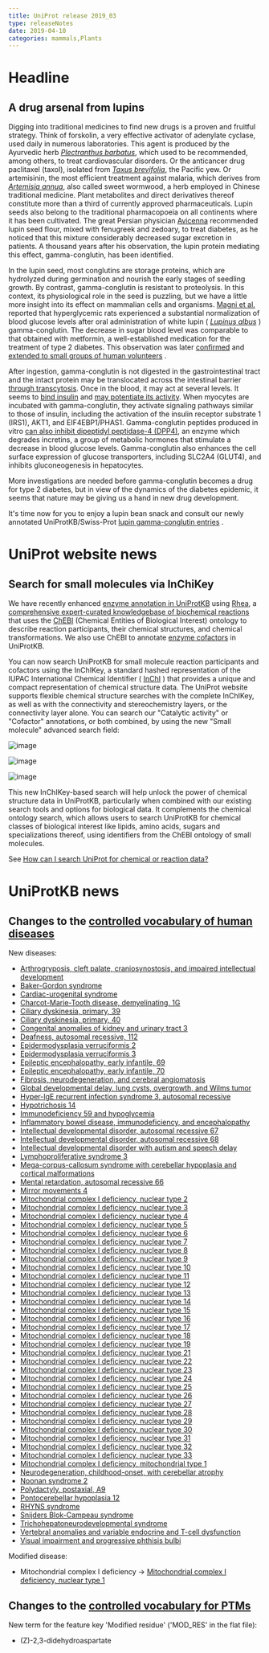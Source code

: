 ```yaml
---
title: UniProt release 2019_03
type: releaseNotes
date: 2019-04-10
categories: mammals,Plants
---
```


# Headline

## A drug arsenal from lupins

Digging into traditional medicines to find new drugs is a proven and fruitful strategy. Think of forskolin, a very effective activator of adenylate cyclase, used daily in numerous laboratories. This agent is produced by the Ayurvedic herb [_Plectranthus barbatus_](https://www.uniprot.org/taxonomy/41228), which used to be recommended, among others, to treat cardiovascular disorders. Or the anticancer drug paclitaxel (taxol), isolated from [_Taxus brevifolia_](https://www.uniprot.org/taxonomy/46220), the Pacific yew. Or artemisinin, the most efficient treatment against malaria, which derives from [_Artemisia annua_](https://www.uniprot.org/taxonomy/35608), also called sweet wormwood, a herb employed in Chinese traditional medicine. Plant metabolites and direct derivatives thereof constitute more than a third of currently approved pharmaceuticals. Lupin seeds also belong to the traditional pharmacopoeia on all continents where it has been cultivated. The great Persian physician [Avicenna](https://en.wikipedia.org/wiki/Avicenna) recommended lupin seed flour, mixed with fenugreek and zedoary, to treat diabetes, as he noticed that this mixture considerably decreased sugar excretion in patients. A thousand years after his observation, the lupin protein mediating this effect, gamma-conglutin, has been identified.

In the lupin seed, most conglutins are storage proteins, which are hydrolyzed during germination and nourish the early stages of seedling growth. By contrast, gamma-conglutin is resistant to proteolysis. In this context, its physiological role in the seed is puzzling, but we have a little more insight into its effect on mammalian cells and organisms. [Magni et al.](https://www.ncbi.nlm.nih.gov/pubmed/15590267) reported that hyperglycemic rats experienced a substantial normalization of blood glucose levels after oral administration of white lupin ( [_Lupinus albus_](https://www.uniprot.org/taxonomy/3870) ) gamma-conglutin. The decrease in sugar blood level was comparable to that obtained with metformin, a well-established medication for the treatment of type 2 diabetes. This observation was later [confirmed](https://www.ncbi.nlm.nih.gov/pubmed/21733318,21605639,21733318) and [extended to small groups of human volunteers](https://www.ncbi.nlm.nih.gov/pubmed/21605639,28443026) .

After ingestion, gamma-conglutin is not digested in the gastrointestinal tract and the intact protein may be translocated across the intestinal barrier [through transcytosis](https://www.sciencedirect.com/science/article/pii/S0308814610013300). Once in the blood, it may act at several levels. It seems to [bind insulin](https://www.ncbi.nlm.nih.gov/pubmed/15590267) and [may potentiate its activity](https://www.ncbi.nlm.nih.gov/pubmed/21733318). When myocytes are incubated with gamma-conglutin, they activate signaling pathways similar to those of insulin, including the activation of the insulin receptor substrate 1 (IRS1), AKT1, and EIF4EBP1/PHAS1. Gamma-conglutin peptides produced in vitro [can also inhibit dipeptidyl peptidase-4 (DPP4)](https://pubag.nal.usda.gov/catalog/6123165), an enzyme which degrades incretins, a group of metabolic hormones that stimulate a decrease in blood glucose levels. Gamma-conglutin also enhances the cell surface expression of glucose transporters, including SLC2A4 (GLUT4), and inhibits gluconeogenesis in hepatocytes.

More investigations are needed before gamma-conglutin becomes a drug for type 2 diabetes, but in view of the dynamics of the diabetes epidemic, it seems that nature may be giving us a hand in new drug development.

It's time now for you to enjoy a lupin bean snack and consult our newly annotated UniProtKB/Swiss-Prot [lupin gamma-conglutin entries](https://www.uniprot.org/uniprotkb?query=accession:Q42369+OR+accession:Q9FSH9) .

# UniProt website news

## Search for small molecules via InChiKey

We have recently enhanced [enzyme annotation in UniProtKB](https://www.uniprot.org/release-notes/2018-12-05-release) using [Rhea](https://www.rhea-db.org/), a [comprehensive expert-curated knowledgebase of biochemical reactions](https://www.ncbi.nlm.nih.gov/pubmed/27789701) that uses the [ChEBI](https://www.ebi.ac.uk/chebi/) (Chemical Entities of Biological Interest) ontology to describe reaction participants, their chemical structures, and chemical transformations. We also use ChEBI to annotate [enzyme cofactors](https://www.uniprot.org/help/cofactor) in UniProtKB.

You can now search UniProtKB for small molecule reaction participants and cofactors using the InChIKey, a standard hashed representation of the IUPAC International Chemical Identifier ( [InChI](https://www.inchi-trust.org/about-the-inchi-standard/) ) that provides a unique and compact representation of chemical structure data. The UniProt website supports flexible chemical structure searches with the complete InChIKey, as well as with the connectivity and stereochemistry layers, or the connectivity layer alone. You can search our "Catalytic activity" or "Cofactor" annotations, or both combined, by using the new "Small molecule" advanced search field:

![image](https://github.com/ebi-uniprot/uniprot-manual/raw/main/images/2019-04-10-release-2.png)

![image](https://github.com/ebi-uniprot/uniprot-manual/raw/main/images/2019-04-10-release-3.png)

![image](https://github.com/ebi-uniprot/uniprot-manual/raw/main/images/2019-04-10-release-4.png)

This new InChIKey-based search will help unlock the power of chemical structure data in UniProtKB, particularly when combined with our existing search tools and options for biological data. It complements the chemical ontology search, which allows users to search UniProtKB for chemical classes of biological interest like lipids, amino acids, sugars and specializations thereof, using identifiers from the ChEBI ontology of small molecules.

See [How can I search UniProt for chemical or reaction data?](https://www.uniprot.org/help/chemical_data_search)

# UniProtKB news

## Changes to the [controlled vocabulary of human diseases](https://ftp.uniprot.org/pub/databases/uniprot/current_release/knowledgebase/complete/docs/humdisease)

New diseases:

- [Arthrogryposis, cleft palate, craniosynostosis, and impaired intellectual development](https://www.uniprot.org/diseases/DI-05453)
- [Baker-Gordon syndrome](https://www.uniprot.org/diseases/DI-05432)
- [Cardiac-urogenital syndrome](https://www.uniprot.org/diseases/DI-05461)
- [Charcot-Marie-Tooth disease, demyelinating, 1G](https://www.uniprot.org/diseases/DI-05460)
- [Ciliary dyskinesia, primary, 39](https://www.uniprot.org/diseases/DI-05437)
- [Ciliary dyskinesia, primary, 40](https://www.uniprot.org/diseases/DI-05451)
- [Congenital anomalies of kidney and urinary tract 3](https://www.uniprot.org/diseases/DI-05447)
- [Deafness, autosomal recessive, 112](https://www.uniprot.org/diseases/DI-05438)
- [Epidermodysplasia verruciformis 2](https://www.uniprot.org/diseases/DI-05436)
- [Epidermodysplasia verruciformis 3](https://www.uniprot.org/diseases/DI-05446)
- [Epileptic encephalopathy, early infantile, 69](https://www.uniprot.org/diseases/DI-05449)
- [Epileptic encephalopathy, early infantile, 70](https://www.uniprot.org/diseases/DI-05450)
- [Fibrosis, neurodegeneration, and cerebral angiomatosis](https://www.uniprot.org/diseases/DI-05458)
- [Global developmental delay, lung cysts, overgrowth, and Wilms tumor](https://www.uniprot.org/diseases/DI-05455)
- [Hyper-IgE recurrent infection syndrome 3, autosomal recessive](https://www.uniprot.org/diseases/DI-05462)
- [Hypotrichosis 14](https://www.uniprot.org/diseases/DI-05448)
- [Immunodeficiency 59 and hypoglycemia](https://www.uniprot.org/diseases/DI-05441)
- [Inflammatory bowel disease, immunodeficiency, and encephalopathy](https://www.uniprot.org/diseases/DI-05431)
- [Intellectual developmental disorder, autosomal recessive 67](https://www.uniprot.org/diseases/DI-05459)
- [Intellectual developmental disorder, autosomal recessive 68](https://www.uniprot.org/diseases/DI-05452)
- [Intellectual developmental disorder with autism and speech delay](https://www.uniprot.org/diseases/DI-05442)
- [Lymphoproliferative syndrome 3](https://www.uniprot.org/diseases/DI-05443)
- [Mega-corpus-callosum syndrome with cerebellar hypoplasia and cortical malformations](https://www.uniprot.org/diseases/DI-05456)
- [Mental retardation, autosomal recessive 66](https://www.uniprot.org/diseases/DI-05434)
- [Mirror movements 4](https://www.uniprot.org/diseases/DI-05444)
- [Mitochondrial complex I deficiency, nuclear type 2](https://www.uniprot.org/diseases/DI-05401)
- [Mitochondrial complex I deficiency, nuclear type 3](https://www.uniprot.org/diseases/DI-05402)
- [Mitochondrial complex I deficiency, nuclear type 4](https://www.uniprot.org/diseases/DI-05403)
- [Mitochondrial complex I deficiency, nuclear type 5](https://www.uniprot.org/diseases/DI-05404)
- [Mitochondrial complex I deficiency, nuclear type 6](https://www.uniprot.org/diseases/DI-05405)
- [Mitochondrial complex I deficiency, nuclear type 7](https://www.uniprot.org/diseases/DI-05406)
- [Mitochondrial complex I deficiency, nuclear type 8](https://www.uniprot.org/diseases/DI-05398)
- [Mitochondrial complex I deficiency, nuclear type 9](https://www.uniprot.org/diseases/DI-05407)
- [Mitochondrial complex I deficiency, nuclear type 10](https://www.uniprot.org/diseases/DI-05408)
- [Mitochondrial complex I deficiency, nuclear type 11](https://www.uniprot.org/diseases/DI-05409)
- [Mitochondrial complex I deficiency, nuclear type 12](https://www.uniprot.org/diseases/DI-05399)
- [Mitochondrial complex I deficiency, nuclear type 13](https://www.uniprot.org/diseases/DI-05410)
- [Mitochondrial complex I deficiency, nuclear type 14](https://www.uniprot.org/diseases/DI-05411)
- [Mitochondrial complex I deficiency, nuclear type 15](https://www.uniprot.org/diseases/DI-05412)
- [Mitochondrial complex I deficiency, nuclear type 16](https://www.uniprot.org/diseases/DI-05413)
- [Mitochondrial complex I deficiency, nuclear type 17](https://www.uniprot.org/diseases/DI-05414)
- [Mitochondrial complex I deficiency, nuclear type 18](https://www.uniprot.org/diseases/DI-05415)
- [Mitochondrial complex I deficiency, nuclear type 19](https://www.uniprot.org/diseases/DI-05416)
- [Mitochondrial complex I deficiency, nuclear type 21](https://www.uniprot.org/diseases/DI-05417)
- [Mitochondrial complex I deficiency, nuclear type 22](https://www.uniprot.org/diseases/DI-05418)
- [Mitochondrial complex I deficiency, nuclear type 23](https://www.uniprot.org/diseases/DI-05419)
- [Mitochondrial complex I deficiency, nuclear type 24](https://www.uniprot.org/diseases/DI-05420)
- [Mitochondrial complex I deficiency, nuclear type 25](https://www.uniprot.org/diseases/DI-05421)
- [Mitochondrial complex I deficiency, nuclear type 26](https://www.uniprot.org/diseases/DI-05422)
- [Mitochondrial complex I deficiency, nuclear type 27](https://www.uniprot.org/diseases/DI-05423)
- [Mitochondrial complex I deficiency, nuclear type 28](https://www.uniprot.org/diseases/DI-05424)
- [Mitochondrial complex I deficiency, nuclear type 29](https://www.uniprot.org/diseases/DI-05425)
- [Mitochondrial complex I deficiency, nuclear type 30](https://www.uniprot.org/diseases/DI-05400)
- [Mitochondrial complex I deficiency, nuclear type 31](https://www.uniprot.org/diseases/DI-05426)
- [Mitochondrial complex I deficiency, nuclear type 32](https://www.uniprot.org/diseases/DI-05427)
- [Mitochondrial complex I deficiency, nuclear type 33](https://www.uniprot.org/diseases/DI-05428)
- [Mitochondrial complex I deficiency, mitochondrial type 1](https://www.uniprot.org/diseases/DI-05429)
- [Neurodegeneration, childhood-onset, with cerebellar atrophy](https://www.uniprot.org/diseases/DI-05457)
- [Noonan syndrome 2](https://www.uniprot.org/diseases/DI-05439)
- [Polydactyly, postaxial, A9](https://www.uniprot.org/diseases/DI-05433)
- [Pontocerebellar hypoplasia 12](https://www.uniprot.org/diseases/DI-05445)
- [RHYNS syndrome](https://www.uniprot.org/diseases/DI-05440)
- [Snijders Blok-Campeau syndrome](https://www.uniprot.org/diseases/DI-05430)
- [Trichohepatoneurodevelopmental syndrome](https://www.uniprot.org/diseases/DI-05454)
- [Vertebral anomalies and variable endocrine and T-cell dysfunction](https://www.uniprot.org/diseases/DI-05435)
- [Visual impairment and progressive phthisis bulbi](https://www.uniprot.org/diseases/DI-05463)

Modified disease:

- Mitochondrial complex I deficiency -&gt; [Mitochondrial complex I deficiency, nuclear type 1](https://www.uniprot.org/diseases/DI-01981)

## Changes to the [controlled vocabulary for PTMs](https://ftp.uniprot.org/pub/databases/uniprot/current_release/knowledgebase/complete/docs/ptmlist)

New term for the feature key 'Modified residue' ('MOD_RES' in the flat file):

- (Z)-2,3-didehydroaspartate
